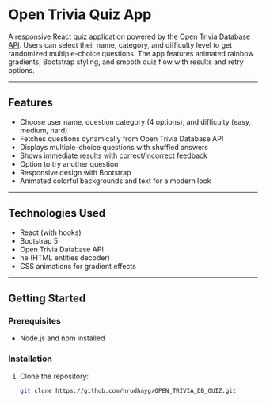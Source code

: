 # Open Trivia Quiz App

A responsive React quiz application powered by the [Open Trivia Database API](https://opentdb.com/). Users can select their name, category, and difficulty level to get randomized multiple-choice questions. The app features animated rainbow gradients, Bootstrap styling, and smooth quiz flow with results and retry options.

---

## Features

- Choose user name, question category (4 options), and difficulty (easy, medium, hard)
- Fetches questions dynamically from Open Trivia Database API
- Displays multiple-choice questions with shuffled answers
- Shows immediate results with correct/incorrect feedback
- Option to try another question
- Responsive design with Bootstrap
- Animated colorful backgrounds and text for a modern look

---

## Technologies Used

- React (with hooks)
- Bootstrap 5
- Open Trivia Database API
- he (HTML entities decoder)
- CSS animations for gradient effects

---

## Getting Started

### Prerequisites

- Node.js and npm installed

### Installation

1. Clone the repository:
   ```bash
   git clone https://github.com/hrudhayg/OPEN_TRIVIA_DB_QUIZ.git
